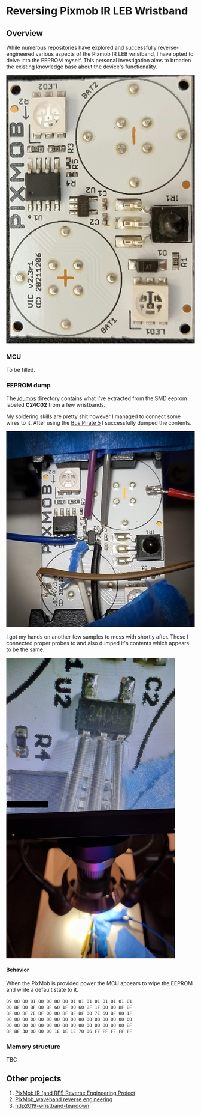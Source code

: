 # Reversing Pixmob IR LEB Wristband

## Overview

While numerous repositories have explored and successfully reverse-engineered various aspects of the Pixmob IR LEB wristband, I have opted to delve into the EEPROM myself. This personal investigation aims to broaden the existing knowledge base about the device's functionality.

![pcb](docs/pixmob-pcb-v2_3_r1.jpg)


### MCU

To be filled.


### EEPROM dump
The [/dumps](dumps/) directory contains what I've extracted from the SMD eeprom labeled **C24C02** from a few wristbands.

My soldering skills are pretty shit however I managed to connect some wires to it. After using the [Bus Pirate 5](https://hardware.buspirate.com/) I successfully dumped the contents.

![c24c02 SMD](docs/eeprom-dmp1.jpg)

I got my hands on another few samples to mess with shortly after. These I connected proper probes to and also dumped it's contents which appears to be the same.

![c24c02 SMD](docs/eeprom-dmp2.jpg)

#### Behavior

When the PixMob is provided power the MCU appears to wipe the EEPROM and write a default state to it.

```hex
09 00 00 01 00 00 00 00 01 01 01 01 01 01 01 01
00 BF 00 BF 00 BF 60 1F 00 60 BF 1F 00 00 BF BF
BF 00 BF 7E BF 00 00 BF BF BF 00 7E 60 BF 00 1F
00 00 00 00 00 00 00 00 00 00 00 00 00 00 00 00
00 00 00 00 00 00 00 00 00 00 00 00 00 00 00 BF
BF BF 3D 00 00 00 1E 1E 1E 70 06 FF FF FF FF FF
```

### Memory structure

TBC

## Other projects

1. [PixMob IR (and RF!) Reverse Engineering Project](https://github.com/danielweidman/pixmob-ir-reverse-engineering)
2. [PixMob_waveband reverse engineering](https://github.com/sueppchen/PixMob_waveband/tree/main)
3. [ndp2019-wristband-teardown](https://github.com/yeokm1/ndp2019-wristband-teardown)